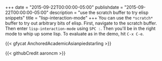 +++
date = "2015-09-22T00:00:00-05:00"
publishdate = "2015-09-22T00:00:00-05:00"
description = "use the scratch buffer to try elisp snippets"
title = "lisp-interaction-mode"
+++
You can use the `*scratch*` buffer to try out arbitrary bits of elisp. First,
navigate to the scratch buffer. Then enter `lisp-interaction-mode` using `SPC
:`. Then you'll be in the right mode to whip up some lisp. To evaluate as in the
demo, hit `C-x C-e`.

{{< gfycat AnchoredAcademicAsianpiedstarling >}}

{{< githubCredit aaroncm >}}
